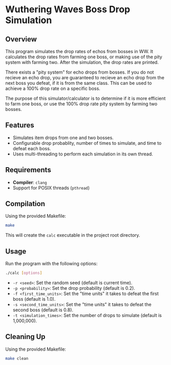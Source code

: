 # Wuthering Waves Boss Drop Simulation
## Overview
This program simulates the drop rates of echos from bosses in WW. It calculates the drop rates from farming one boss, or making use of the pity system with farming two. After the simulation, the drop rates are printed.

There exists a "pity system" for echo drops from bosses. If you do not recieve an echo drop, you are guaranteed to recieve an echo drop from the next boss you defeat, if it is from the same class. This can be used to achieve a 100% drop rate on a specific boss.

The purpose of this simulator/calculator is to determine if it is more efficient to farm one boss, or use the 100% drop rate pity system by farming two bosses.

## Features
- Simulates item drops from one and two bosses.
- Configurable drop probablity, number of times to simulate, and time to defeat each boss.
- Uses multi-threading to perform each simulation in its own thread.

## Requirements
- __Compiler__: `clang`
- Support for POSIX threads (`pthread`)

## Compilation
Using the provided Makefile:
```bash
make
```
This will create the `calc` executable in the project root directory.

## Usage
Run the program with the following options:
```bash
./calc [options]
```

- `-r <seed>`: Set the random seed (default is current time).
- `-p <probability>`: Set the drop probability (default is 0.2).
- `-f <first_time_units>`: Set the "time units" it takes to defeat the first boss (default is 1.0).
- `-s <second_time_units>`: Set the "time units" it takes to defeat the second boss (default is 0.8).
- `-t <simulation_times>`: Set the number of drops to simulate (default is 1,000,000).

## Cleaning Up
Using the provided Makefile:
```bash
make clean
```